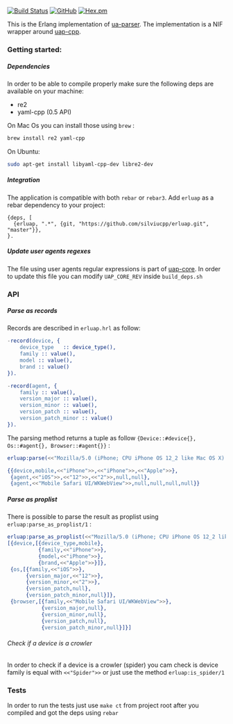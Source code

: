 [![Build Status](https://travis-ci.com/silviucpp/erluap.svg?branch=master)](https://travis-ci.com/github/silviucpp/erluap)
[![GitHub](https://img.shields.io/github/license/silviucpp/erluap)](https://github.com/silviucpp/erluap/blob/master/LICENSE)
[![Hex.pm](https://img.shields.io/hexpm/v/erluap)](https://hex.pm/packages/erluap)

This is the Erlang implementation of [ua-parser][1]. The implementation is a NIF wrapper around [uap-cpp][2]. 

### Getting started:

##### Dependencies

In order to be able to compile properly make sure the following deps are available on your machine:

- re2
- yaml-cpp (0.5 API)

On Mac Os you can install those using `brew` :

```bash
brew install re2 yaml-cpp
``` 

On Ubuntu:

```bash
sudo apt-get install libyaml-cpp-dev libre2-dev
```

##### Integration

The application is compatible with both `rebar` or `rebar3`. Add `erluap` as a rebar dependency to your project:

```
{deps, [
  {erluap, ".*", {git, "https://github.com/silviucpp/erluap.git", "master"}},
}.
```

##### Update user agents regexes

The file using user agents regular expressions is part of [uap-core][3]. In order to update this file you can modify
`UAP_CORE_REV` inside `build_deps.sh`

### API

##### Parse as records

Records are described in `erluap.hrl` as follow:

```erlang
-record(device, {
    device_type   :: device_type(),
    family :: value(),
    model :: value(),
    brand :: value()
}).

-record(agent, {
    family :: value(),
    version_major :: value(),
    version_minor :: value(),
    version_patch :: value(),
    version_patch_minor :: value()
}).
```

The parsing method returns a tuple as follow `{Device::#device{}, Os::#agent{}, Browser::#agent{}}` :

```erlang
erluap:parse(<<"Mozilla/5.0 (iPhone; CPU iPhone OS 12_2 like Mac OS X) AppleWebKit/605.1.15 (KHTML, like Gecko) Mobile/15E148">>).

{{device,mobile,<<"iPhone">>,<<"iPhone">>,<<"Apple">>},
 {agent,<<"iOS">>,<<"12">>,<<"2">>,null,null},
 {agent,<<"Mobile Safari UI/WKWebView">>,null,null,null,null}}
```

##### Parse as proplist

There is possible to parse the result as proplist using `erluap:parse_as_proplist/1` :

```erlang
erluap:parse_as_proplist(<<"Mozilla/5.0 (iPhone; CPU iPhone OS 12_2 like Mac OS X) AppleWebKit/605.1.15 (KHTML, like Gecko) Mobile/15E148">>).
[{device,[{device_type,mobile},
          {family,<<"iPhone">>},
          {model,<<"iPhone">>},
          {brand,<<"Apple">>}]},
 {os,[{family,<<"iOS">>},
      {version_major,<<"12">>},
      {version_minor,<<"2">>},
      {version_patch,null},
      {version_patch_minor,null}]},
 {browser,[{family,<<"Mobile Safari UI/WKWebView">>},
           {version_major,null},
           {version_minor,null},
           {version_patch,null},
           {version_patch_minor,null}]}]
```

###### Check if a device is a crowler

In order to check if a device is a crowler (spider) you cam check is device family is equal with `<<"Spider">>` or just use
the method `erluap:is_spider/1`

### Tests

In order to run the tests just use `make ct` from project root after you compiled and got the deps using `rebar`

[1]:https://github.com/ua-parser
[2]:https://github.com/ua-parser/uap-cpp
[3]:https://github.com/ua-parser/uap-core
